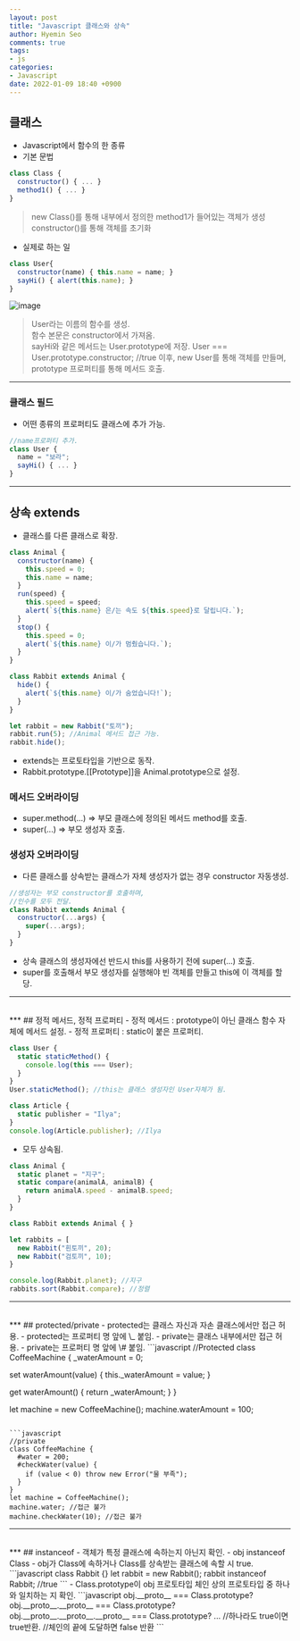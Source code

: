 ```yaml
---
layout: post
title: "Javascript 클래스와 상속"
author: Hyemin Seo
comments: true
tags:
- js
categories:
- Javascript
date: 2022-01-09 18:40 +0900
---
```


## 클래스  
- Javascript에서 함수의 한 종류  
- 기본 문법  
```javascript
class Class {
  constructor() { ... }
  method1() { ... }
}
```
> new Class()를 통해 내부에서 정의한 method1가 들어있는 객체가 생성  
> constructor()를 통해 객체를 초기화  
- 실제로 하는 일  
```javascript
class User{
  constructor(name) { this.name = name; }
  sayHi() { alert(this.name); }
}
```
![image](https://user-images.githubusercontent.com/75344562/148646866-68daaafe-8e9e-4463-9c62-fd2ecdb7816e.png)  

> User라는 이름의 함수를 생성.  
> 함수 본문은 constructor에서 가져옴.  
> sayHi와 같은 메서드는 User.prototype에 저장.
> User === User.prototype.constructor; //true
> 이후, new User를 통해 객체를 만들며, prototype 프로퍼티를 통해 메서드 호출.  

***  

### 클래스 필드
- 어떤 종류의 프로퍼티도 클래스에 추가 가능.  
```javascript
//name프로퍼티 추가.
class User {
  name = "보라";
  sayHi() { ... }
}
```

***

## 상속 extends
- 클래스를 다른 클래스로 확장.  
```javascript
class Animal {
  constructor(name) {
    this.speed = 0;
    this.name = name;
  }
  run(speed) {
    this.speed = speed;
    alert(`${this.name} 은/는 속도 ${this.speed}로 달립니다.`);
  }
  stop() {
    this.speed = 0;
    alert(`${this.name} 이/가 멈췄습니다.`);
  }
}

class Rabbit extends Animal {
  hide() {
    alert(`${this.name} 이/가 숨었습니다!`);
  }
}

let rabbit = new Rabbit("토끼");
rabbit.run(5); //Animal 메서드 접근 가능.
rabbit.hide();
```
- extends는 프로토타입을 기반으로 동작.
- Rabbit.prototype.[[Prototype]]을 Animal.prototype으로 설정.  

### 메서드 오버라이딩
- super.method(...) => 부모 클래스에 정의된 메서드 method를 호출.  
- super(...) => 부모 생성자 호출.  


### 생성자 오버라이딩
- 다른 클래스를 상속받는 클래스가 자체 생성자가 없는 경우 constructor 자동생성.    
```javascript
//생성자는 부모 constructor를 호출하며,
//인수를 모두 전달.
class Rabbit extends Animal {
  constructor(...args) {
    super(...args);
  }
}
```
- 상속 클래스의 생성자에선 반드시 this를 사용하기 전에 super(...) 호출.  
- super를 호출해서 부모 생성자를 실행해야 빈 객체를 만들고 this에 이 객체를 할당.   

***  
<br/>
***  
## 정적 메서드, 정적 프로퍼티  
- 정적 메서드 : prototype이 아닌 클래스 함수 자체에 메서드 설정.  
- 정적 프로퍼티 : static이 붙은 프로퍼티.  

```javascript
class User {
  static staticMethod() {
    console.log(this === User);
  }
}
User.staticMethod(); //this는 클래스 생성자인 User자체가 됨.

class Article {
  static publisher = "Ilya";
}
console.log(Article.publisher); //Ilya
```
- 모두 상속됨.  

```javascript
class Animal {
  static planet = "지구";
  static compare(animalA, animalB) {
    return animalA.speed - animalB.speed;
  }
}

class Rabbit extends Animal { }

let rabbits = [
  new Rabbit("흰토끼", 20);
  new Rabbit("검토끼", 10);
}

console.log(Rabbit.planet); //지구
rabbits.sort(Rabbit.compare); //정렬
```

***  
<br/>
***  
## protected/private  
- protected는 클래스 자신과 자손 클래스에서만 접근 허용.  
- protected는 프로퍼티 명 앞에 \_ 붙임.
- private는 클래스 내부에서만 접근 허용.    
- private는 프로퍼티 명 앞에 \# 붙임.  
```javascript
//Protected
class CoffeeMachine {
  _waterAmount = 0;
  
  set waterAmount(value) {
    this._waterAmount = value;
  }
  
  get waterAmount() {
    return _waterAmount;
  }
}

let machine = new CoffeeMachine();
machine.waterAmount = 100;
```

```javascript
//private
class CoffeeMachine {
  #water = 200;
  #checkWater(value) {
    if (value < 0) throw new Error("물 부족");
  }
}
let machine = CoffeeMachine();
machine.water; //접근 불가
machine.checkWater(10); //접근 불가
```
***  
<br/>
***  
## instanceof  
- 객체가 특정 클래스에 속하는지 아닌지 확인.  
- obj instanceof Class  
- obj가 Class에 속하거나 Class를 상속받는 클래스에 속할 시 true.  
```javascript
class Rabbit {}
let rabbit = new Rabbit();
rabbit instanceof Rabbit; //true
```
- Class.prototype이 obj 프로토타입 체인 상의 프로토타입 중 하나와 일치하는 지 확인.  
```javascript
obj.__proto__ === Class.prototype?
obj.__proto__.__proto__ === Class.prototype?
obj.__proto__.__proto__.__proto__ === Class.prototype?
...
//하나라도 true이면 true반환.
//체인의 끝에 도달하면 false 반환
```






